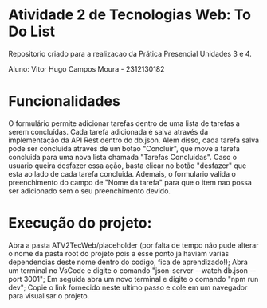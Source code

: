 # Atividade 2 de Tecnologias Web: To Do List
Repositorio criado para a realizacao da Prática Presencial Unidades 3 e 4.

Aluno: Vitor Hugo Campos Moura - 2312130182

# Funcionalidades

O formulário permite adicionar tarefas dentro de uma lista de tarefas a serem concluídas.
Cada tarefa adicionada é salva através da implementação da API Rest dentro do db.json.
Alem disso, cada tarefa salva pode ser concluida através de um botao "Concluir", que move a tarefa concluida para uma nova lista chamada "Tarefas Concluidas". Caso o usuario queira desfazer essa ação, basta clicar no botão "desfazer" que esta ao lado de cada tarefa concluida.
Ademais, o formulario valida o preenchimento do campo de "Nome da tarefa" para que o item nao possa ser adicionado sem o seu preenchimento devido.

# Execução do projeto:

Abra a pasta ATV2TecWeb/placeholder (por falta de tempo não pude alterar o nome da pasta root do projeto pois a esse ponto ja haviam varias dependencias deste nome dentro do codigo, fica de aprendizado!);
Abra um terminal no VsCode e digite o comando "json-server --watch db.json --port 3001";
Em seguida abra um novo terminal e digite o comando "npm run dev";
Copie o link fornecido neste ultimo passo e cole em um navegador para visualisar o projeto.
